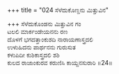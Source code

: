 +++
title = "024 ಸೆಳೆದುಕೊಣ್ಡನು ಮಿತ್ತುವಿನ"

+++
ಸೆಳೆದುಕೊಂಡನು ಮಿತ್ತುವಿನ ಗಂ  
ಟಲಲಿ ಮಾರ್ಕಂಡೇಯನನು ರಣ  
ದೊಳಗೆ ಭಗದತ್ತಾಂಕುಶದಿ ನಾರಾಯಣಾಸ್ತ್ರದಲಿ  
ಉಳುಹಿದನು ಪಾರ್ಥನನು ಗುರುಸುತ   
ಕಳುಪಿದೀ ಕುಶಿಕಾಸ್ತ್ರದಲಿ ಶಶಿ  
ಕುಲದ ರಾಜಾಂಕುರವ ಕರುಣಿಸಿ ಕಾಯ್ದನಸುರಾರಿ      ॥24॥